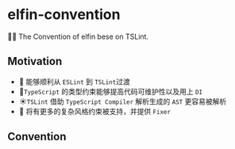 # elfin-convention

🧚‍♂️ The Convention of elfin bese on TSLint.

## Motivation

-   🍪 能够顺利从 `ESLint` 到 `TSLint`过渡
-   🌹`TypeScript` 的类型约束能够提高代码可维护性以及用上 `DI`
-   ☀️`TSLint` 借助 `TypeScript Compiler` 解析生成的 `AST` 更容易被解析
-   🎁 将有更多的复杂风格约束被支持，并提供 `Fixer`

## Convention
